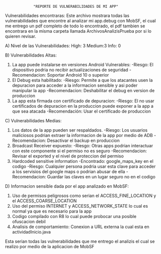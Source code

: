                  "REPORTE DE VULNERABILIDADES DE MI APP"

Vulnerabilidades encontraras:
Este archivo mostrara todas las vulnerabilidades que encontre al analizar mi app.debug con MobSF, el cual me entrego un pdf completo de todo lo encontrado, el pdf tambien se encontrara en la misma carpeta llamada ArchivosAnalizisPrueba por si lo quieren revisar.

A) Nivel de las Vulnerabilidades:
High: 3
Medium:3
Info: 0

B) Vulnerabilidades Altas:
1. La app puede instalarse en versiones Android Vulnerables:
-Riesgo: El dispositivo podria no recibir actualizaciones de seguridad
-Recomendacion: Soportar Android 10 o superior
2. El Debug esta habilitado:
-Riesgo: Permite a que los atacantes usen la depuracion para acceder a la informacion sensible y asi poder manipular la app
-Recomendacion: Deshabilitar el debug en version de produccion
3. La app esta firmada con certificado de depuracion:
-Riesgo: El no usar certificados de depuracion en la produccion puede exponer a la app a que sea atacada
-Recomendación: Usar el certificado de produccion

C) Vulnerabilidades Medias:
1. Los datos de la app pueden ser respaldados.
-Riesgo: Los usuarios maliciosos podrian extraer la informacion de la app por medio de ADB
-Recomendacion: Desactivar el backup en produccion
2. Broadcast Receiver expuesto:
-Riesgo: Otras apps podrian interactuar con este componente si el permiso no es seguro
-Recomendacion: Revisar el exported y el nivel de proteccion del permiso
3. Hardcoded sensitive information
-Encontrado: google_maps_key en el codigo
-Riesgo: Cualquier persona podria usar esta clave para acceder a los servisios del google maps o podrian abusar de ella
-Recomendacion: Guardar las claves en un lugar seguro no en el codigo

D) Informacion sensible dada por el app analizado en MobSF:
1. Uso de permisos peligrosos como serian el ACCESS_FINE_LOCATION y el ACCESS_COARSE_LOCATION
2. Uso del permiso INTERNET y ACCESS_NETWORK_STATE lo cual es normal ya que es necesario para la app
3. Codigo compilado con R8 lo cual puede probocar una posible ofuscacion debil
4. Analisis de comportamiento: Conexion a URL externa la cual esta en actividadInicio.java

Esta serian todas las vulnerabilidades que me entrego el analizis el cual se realizo por medio de la aplicacion de MobSF
